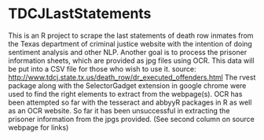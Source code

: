 # TDCJLastStatements
This is an R project to scrape the last statements of death row inmates from the Texas department of criminal justice website with the intention of doing sentiment analysis and other NLP. Another goal is to process the prisoner information sheets, which are provided as jpg files using OCR. This data will be put into a CSV file for those who wish to use it.
source: http://www.tdcj.state.tx.us/death_row/dr_executed_offenders.html
The rvest package along with the SelectorGadget extension in google chrome were used to find the right elements to extract from the webpage(s). 
OCR has been attempted so far with the tesseract and abbyyR packages in R as well as an OCR website. So far it has been unsuccessful in extracting the prisoner information from the jpgs provided. (See second column on source webpage for links)
